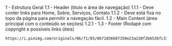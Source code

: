 1 - Estrutura Geral
    1.1 - Header (titulo e área de navegação)
        1.1.1 - Deve conter links para Home, Sobre, Serviços, Contato
        1.1.2 - Deve está fixa no topo da página para permitir a navegação fácil.
    1.2 - Main Content (área principal com o conteúdo se seções)
        1.2.1 - 
    1.3 - Footer (Rodapé com copyright e possíveis links úteis)

    https://i.pinimg.com/originals/06/71/85/0671856687350e23a230f2b6536fc337.gif